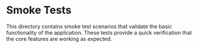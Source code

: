 # Smoke Tests

This directory contains smoke test scenarios that validate the basic functionality of the application. These tests provide a quick verification that the core features are working as expected.
